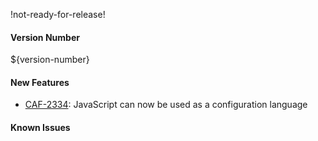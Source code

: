 !not-ready-for-release!

#### Version Number
${version-number}

#### New Features
 - [CAF-2334](https://jira.autonomy.com/browse/CAF-2334): JavaScript can now be used as a configuration language

#### Known Issues

